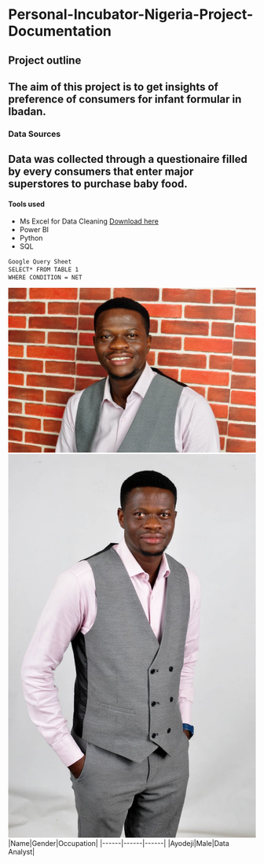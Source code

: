 # Personal-Incubator-Nigeria-Project-Documentation
## Project outline
 The aim of this project is to get insights of preference of consumers for infant formular in Ibadan.
---
### Data Sources
Data was collected through a questionaire filled by every consumers that enter major superstores to purchase baby food.
---
#### Tools used
- Ms Excel for Data Cleaning [Download here](https://www.microsoft.com)
- Power BI
- Python
- SQL

~~~
Google Query Sheet
SELECT* FROM TABLE 1
WHERE CONDITION = NET
~~~
![](IMG-20230915-WA0039.jpg)
![](IMG-20230915-WA0043.jpg)
|Name|Gender|Occupation|
|------|------|------|
|Ayodeji|Male|Data Analyst|
